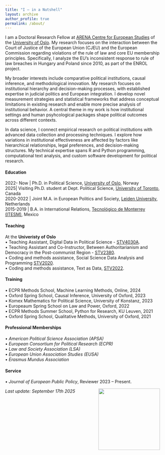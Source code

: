 ```yaml
---
title: "I — in a Nutshell"
layout: archive
author_profile: true
permalink: /about/
---
```


I am a Doctoral Research Fellow at [ARENA Centre for European Studies](https://www.sv.uio.no/arena/english/) of the [University of Oslo](https://www.uio.no/english/). My research focuses on the interaction between the Court of Justice of the European Union (CJEU) and the European Commission regarding violations of the rule of law and core EU membership principles. Specifically, I analyze the EU’s inconsistent response to rule of law breaches in Hungary and Poland since 2010, as part of the ENROL project.

My broader interests include comparative political institutions, causal inference, and methodological innovation. My research focuses on institutional hierarchy and decision-making processes, with established expertise in judicial politics and European integration. I develop novel measurement strategies and statistical frameworks that address conceptual limitations in existing research and enable more precise analysis of institutional behavior. A central theme in my work is how institutional settings and human psyhcological packages shape political outcomes across different contexts.

In data science, I connect empirical research on political institutions with advanced data collection and processing techniques. I explore how variations in institutional effectiveness are affected by factors like hierarchical relationships, legal preferences, and decision-making structures. My technical expertise spans R and Python programming, computational text analysis, and custom software development for political research.

#### Education

2022- Now | Ph.D. in Political Science, [University of Oslo](https://www.sv.uio.no/arena/english/), Norway <br>
2025| Visiting Ph.D. student at Dept. Political Science, [University of Toronto](https://www.politics.utoronto.ca/graduate), Canada <br>
2020-2022 | Joint M.A. in European Politics and Society, [Leiden University](https://www.universiteitleiden.nl/en/humanities), Netherlands <br>
2015-2019 |  B.A. in International Relations, [Tecnológico de Monterrey (ITESM)](https://tec.mx/en/about-us), Mexico <br>

#### Teaching

At the **Univeristy of Oslo** <br>
• Teaching Assistant, Digital Data in Political Science - [STV4030A](https://www.uio.no/studier/emner/sv/statsvitenskap/STV2020/).<br>
• Teaching Assistant and Co-Instructor, Between Authoritarianism and Democracy in the Post-communist Region - [STV2380](https://www.uio.no/studier/emner/sv/statsvitenskap/STV4030A/).<br>
• Coding and methods assistance, Social Science Data Analysis and Programming [STV2020](https://www.uio.no/studier/emner/sv/statsvitenskap/STV2380/).<br>
• Coding and methods assistance, Text as Data, [STV2022](https://www.uio.no/studier/emner/sv/statsvitenskap/STV2022/). <br>

#### Training

• ECPR Methods School, Machine Learning Methods, Online, 2024 <br>
• Oxford Spring School, Causal Inference, University of Oxford, 2023 <br>
• Komex Mathematics for Political Science, University of Konstanz, 2023 <br>
• Europeaum Spring School on Law and Power, Oxford, 2022 <br>
• ECPR Methods Summer School, Python for Research, KU Leuven, 2021 <br>
• Oxford Spring School, Qualitative Methods, University of Oxford, 2021 <br>

#### Professional Memberships

• _American Political Science Association (APSA)_ <br>
• _European Consortium for Political Research (ECPR)_ <br>
• _Law and Society Association (LSA)_ <br>
• _European Union Association Studies (EUSA)_ <br>
• _Erasmus Mundus Association_
<!-- • _Europeaum Alumni_ -->

#### Service

 • _Journal of European Public Policy_, Reviewer 2023 – Present.
  <!-- • _Journal of Common Market Studies_ Reviewer 2023 – Present.   -->
  <!-- • _American Journal of Political Science_ Reviewer 2025 – Present.   -->
  <!-- • _American Political Science Review_ Reviewer 2025 – Present.   -->
  <!-- • _British Journal of Political Science_ Reviewer 2025 – Present.   -->
  <!-- • _Journal of Politics_ Reviewer 2025 – Present.   -->
  <!-- • _West European Politics_ Reviewer 2025 – Present.   -->
  <!-- • _World Politics_ Reviewer 2025 – Present.   -->
  <!-- My academic CV: [Academic CV](/assets/files/cv_mmm_latest.pdf) -->

[<img  align="right" width="200" height="200" src="/assets/images/button_download_neon.png">](/assets/files/cv_mmm_latest.pdf)

_Last update: September 17th 2025_

<!-- 
I am soon to gradute from a Erasmus Mundus Joint Masters in *European Politics and Society* at [Leiden University](https://www.universiteitleiden.nl/en/humanities/graduate-school). I’m also a contributing author and founding member of the [*European Waves*](https://www.europeanwaves.com/eps-spotlight/) blog. My research interests comprise the evolutionary trajectories of political systems, democratic performance, and data science.

Within Comparative Politics, I investigate the evolutionary trajectories of political systems and their specific institutions. By leveraging insights from political theory, I develop empirically testable research designs that allow for more scientific comparisons across time and space. One fundamental question that animates my research relates to the patterns that foster and foreclose the pathways of institutional change. That is, how do sets of institutional arrangements vary in their performance across democratic polities?

As for data science, I aim to build breaches between empirical research on democracy and novel data collection and processing techniques. Particularly, I explore the variation in the performance of democratic institutions derived from variables such as kinship, impersonal trust, or degree of market integration.

Lastly, I am a regular commentator on European and International Affairs for venues including European Waves, and [the Loop: ECPR](https://theloop.ecpr.eu/) and a recurring guest lecturer at [*the Tecnológico de Monterrey*](https://tec.mx/en/about-us) in Mexico.
 I graduated from [Leiden University](https://www.universiteitleiden.nl/en), the Netherlands, with an Erasmus Mundus Joint Masters in *European Politics and Society* and from the *[Tecnológico de Monterrey](https://tec.mx/en/about-us)*, Mexico, with a BA in International Relations. Also, I am regular commentator on European and International Affairs for venues including  *[European Waves](https://www.europeanwaves.com/eps-spotlight/)* and [the Loop: ECPR](https://theloop.ecpr.eu/) and a recurring guest lecturer at the Tecnológico de Monterrey in Mexico.  -->


